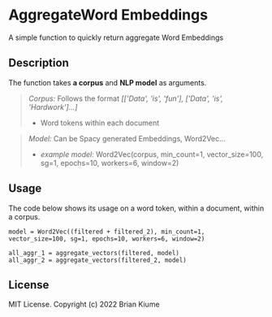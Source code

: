 # AggregateWord Embeddings
A simple function to quickly return aggregate Word Embeddings

## Description 
The function takes **a corpus** and **NLP model** as arguments. 

>*Corpus:* Follows the format *[['Data', 'is', 'fun'], ['Data', 'is', 'Hardwork']...]*
> 
> - Word tokens within each document

>*Model:* Can be Spacy generated Embeddings, Word2Vec...
> 
> - *example model:* Word2Vec(corpus, min_count=1, vector_size=100, sg=1, epochs=10, workers=6, window=2)


## Usage
The code below shows its usage on a word token, within a document, within a corpus.  
```
model = Word2Vec((filtered + filtered_2), min_count=1, vector_size=100, sg=1, epochs=10, workers=6, window=2)

all_aggr_1 = aggregate_vectors(filtered, model)
all_aggr_2 = aggregate_vectors(filtered_2, model)

```
 
## License
MIT License. Copyright (c) 2022 Brian Kiume